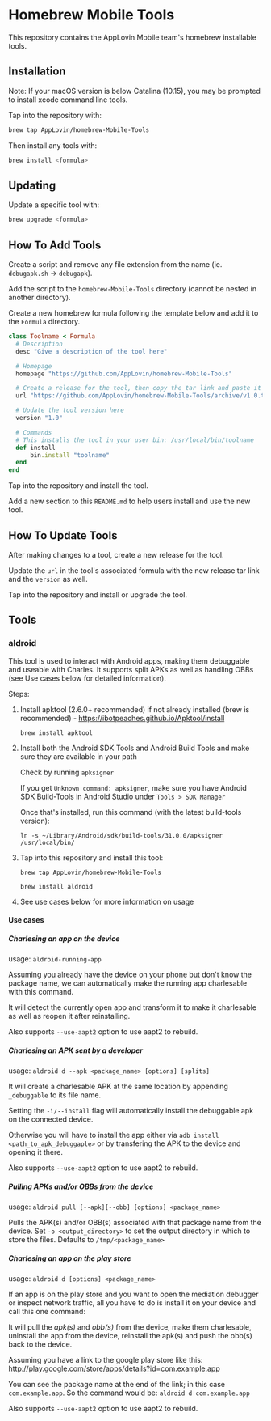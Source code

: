 # Homebrew Mobile Tools

This repository contains the AppLovin Mobile team's homebrew installable tools.

## Installation

Note: If your macOS version is below Catalina (10.15), you may be prompted to install xcode command line tools.

Tap into the repository with:

```bash
brew tap AppLovin/homebrew-Mobile-Tools
```

Then install any tools with:

```bash
brew install <formula>
```

## Updating

Update a specific tool with:

```bash
brew upgrade <formula>
```

## How To Add Tools

Create a script and remove any file extension from the name (ie. `debugapk.sh` -> `debugapk`).

Add the script to the `homebrew-Mobile-Tools` directory (cannot be nested in another directory).

Create a new homebrew formula following the template below and add it to the `Formula` directory.

```rb
class Toolname < Formula
  # Description
  desc "Give a description of the tool here"

  # Homepage
  homepage "https://github.com/AppLovin/homebrew-Mobile-Tools"

  # Create a release for the tool, then copy the tar link and paste it here
  url "https://github.com/AppLovin/homebrew-Mobile-Tools/archive/v1.0.tar.gz"

  # Update the tool version here
  version "1.0"

  # Commands
  # This installs the tool in your user bin: /usr/local/bin/toolname
  def install
      bin.install "toolname"
  end
end
```

Tap into the repository and install the tool.

Add a new section to this `README.md` to help users install and use the new tool.

## How To Update Tools

After making changes to a tool, create a new release for the tool.

Update the `url` in the tool's associated formula with the new release tar link and the `version` as well.

Tap into the repository and install or upgrade the tool.

## Tools

### aldroid

This tool is used to interact with Android apps, making them debuggable and useable with Charles.
It supports split APKs as well as handling OBBs (see Use cases below for detailed information).

Steps:

1. Install apktool (2.6.0+ recommended) if not already installed (brew is recommended) - <https://ibotpeaches.github.io/Apktool/install>

    `brew install apktool`

2. Install both the Android SDK Tools and Android Build Tools and make sure they are available in your path

    Check by running `apksigner`
    
    If you get `Unknown command: apksigner`, make sure you have Android SDK Build-Tools in Android Studio under `Tools > SDK Manager`
    
    Once that's installed, run this command (with the latest build-tools version):
    
    `ln -s ~/Library/Android/sdk/build-tools/31.0.0/apksigner /usr/local/bin/`

3. Tap into this repository and install this tool:

    `brew tap AppLovin/homebrew-Mobile-Tools`

    `brew install aldroid`

4. See use cases below for more information on usage

#### Use cases

##### Charlesing an app on the device

usage: `aldroid-running-app`

Assuming you already have the device on your phone but don't know the package name, we can automatically make the running app charlesable with this command.

It will detect the currently open app and transform it to make it charlesable as well as reopen it after reinstalling.

Also supports `--use-aapt2` option to use aapt2 to rebuild.

##### Charlesing an APK sent by a developer

usage: `aldroid d --apk <package_name> [options] [splits]`

It will create a charlesable APK at the same location by appending `_debuggable` to its file name.

Setting the `-i/--install` flag will automatically install the debuggable apk on the connected device.

Otherwise you will have to install the app either via `adb install <path_to_apk_debuggaple>` or by transfering the APK to the device and opening it there.

Also supports `--use-aapt2` option to use aapt2 to rebuild.

##### Pulling APKs and/or OBBs from the device

usage: `aldroid pull [--apk][--obb] [options] <package_name>`

Pulls the APK(s) and/or OBB(s) associated with that package name from the device.
Set `-o <output_directory>` to set the output directory in which to store the files. Defaults to `/tmp/<package_name>`

##### Charlesing an app on the play store

usage: `aldroid d [options] <package_name>`

If an app is on the play store and you want to open the mediation debugger or inspect network traffic, all you have to do is install it on your device and call this one command:

It will pull the *apk(s)* and *obb(s)* from the device, make them charlesable, uninstall the app from the device, reinstall the apk(s) and push the obb(s) back to the device.

Assuming you have a link to the google play store like this: http://play.google.com/store/apps/details?id=com.example.app

You can see the package name at the end of the link; in this case `com.example.app`.
So the command would be: `aldroid d com.example.app`

Also supports `--use-aapt2` option to use aapt2 to rebuild.
